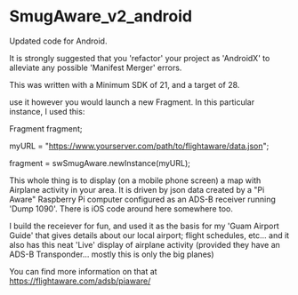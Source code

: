 # SmugAware_v2_android
Updated code for Android.

It is strongly suggested that you 'refactor' your project as 'AndroidX' to alleviate any possible 'Manifest Merger' errors.

This was written with a Minimum SDK of 21, and a target of 28.

use it however you would launch a new Fragment.  In this particular instance, I used this:

Fragment fragment;

myURL = "https://www.yourserver.com/path/to/flightaware/data.json";

fragment = swSmugAware.newInstance(myURL);


This whole thing is to display (on a mobile phone screen) a map with Airplane activity in your area. It is driven by json data created by a "Pi Aware" Raspberry Pi computer configured as an ADS-B receiver running 'Dump 1090'.  There is iOS code around here somewhere too.

I build the receiever for fun, and used it as the basis for my 'Guam Airport Guide' that gives details about our local airport; flight schedules, etc... and it also has this neat 'Live' display of airplane activity (provided they have an ADS-B Transponder... mostly this is only the big planes)

You can find more information on that at https://flightaware.com/adsb/piaware/


